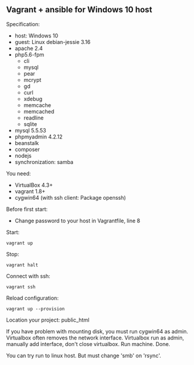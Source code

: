 Vagrant + ansible for Windows 10 host
----------------------
Specification:
- host: Windows 10
- guest: Linux debian-jessie 3.16
- apache 2.4
- php5.6-fpm
	- cli
	- mysql
	- pear
	- mcrypt
	- gd
	- curl
	- xdebug
	- memcache
	- memcached
	- readline
	- sqlite
- mysql 5.5.53
- phpmyadmin 4.2.12
- beanstalk
- composer
- nodejs
- synchronization: samba

You need:
- VirtualBox 4.3+
- vagrant 1.8+
- cygwin64 (with ssh client: Package openssh)

Before first start:
- Change password to your host in Vagrantfile, line 8

Start:

	vagrant up

Stop:

	vagrant halt

Connect with ssh:

	vagrant ssh

Reload configuration:

	vagrant up --provision

Location your project: public_html

If you have problem with mounting disk, you must run cygwin64 as admin. Virtualbox often removes the network interface. Virtualbox run as admin, manually add interface, don't close virtualbox. Run machine. Done.

You can try run to linux host. But must change 'smb' on 'rsync'.

